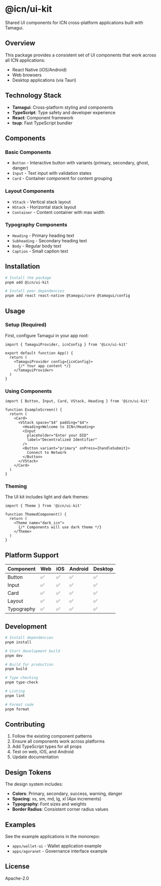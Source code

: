 # @icn/ui-kit

Shared UI components for ICN cross-platform applications built with Tamagui.

## Overview

This package provides a consistent set of UI components that work across all ICN applications:
- React Native (iOS/Android)
- Web browsers
- Desktop applications (via Tauri)

## Technology Stack

- **Tamagui**: Cross-platform styling and components
- **TypeScript**: Type safety and developer experience
- **React**: Component framework
- **tsup**: Fast TypeScript bundler

## Components

### Basic Components
- `Button` - Interactive button with variants (primary, secondary, ghost, danger)
- `Input` - Text input with validation states
- `Card` - Container component for content grouping

### Layout Components
- `VStack` - Vertical stack layout
- `HStack` - Horizontal stack layout  
- `Container` - Content container with max width

### Typography Components
- `Heading` - Primary heading text
- `Subheading` - Secondary heading text
- `Body` - Regular body text
- `Caption` - Small caption text

## Installation

```bash
# Install the package
pnpm add @icn/ui-kit

# Install peer dependencies
pnpm add react react-native @tamagui/core @tamagui/config
```

## Usage

### Setup (Required)

First, configure Tamagui in your app root:

```tsx
import { TamaguiProvider, icnConfig } from '@icn/ui-kit'

export default function App() {
  return (
    <TamaguiProvider config={icnConfig}>
      {/* Your app content */}
    </TamaguiProvider>
  )
}
```

### Using Components

```tsx
import { Button, Input, Card, VStack, Heading } from '@icn/ui-kit'

function ExampleScreen() {
  return (
    <Card>
      <VStack space="$4" padding="$4">
        <Heading>Welcome to ICN</Heading>
        <Input 
          placeholder="Enter your DID"
          label="Decentralized Identifier"
        />
        <Button variant="primary" onPress={handleSubmit}>
          Connect to Network
        </Button>
      </VStack>
    </Card>
  )
}
```

### Theming

The UI kit includes light and dark themes:

```tsx
import { Theme } from '@icn/ui-kit'

function ThemedComponent() {
  return (
    <Theme name="dark_icn">
      {/* Components will use dark theme */}
    </Theme>
  )
}
```

## Platform Support

| Component | Web | iOS | Android | Desktop |
|-----------|-----|-----|---------|---------|
| Button    | ✅  | ✅  | ✅      | ✅      |
| Input     | ✅  | ✅  | ✅      | ✅      |
| Card      | ✅  | ✅  | ✅      | ✅      |
| Layout    | ✅  | ✅  | ✅      | ✅      |
| Typography| ✅  | ✅  | ✅      | ✅      |

## Development

```bash
# Install dependencies
pnpm install

# Start development build
pnpm dev

# Build for production
pnpm build

# Type checking
pnpm type-check

# Linting
pnpm lint

# Format code
pnpm format
```

## Contributing

1. Follow the existing component patterns
2. Ensure all components work across platforms
3. Add TypeScript types for all props
4. Test on web, iOS, and Android
5. Update documentation

## Design Tokens

The design system includes:

- **Colors**: Primary, secondary, success, warning, danger
- **Spacing**: xs, sm, md, lg, xl (4px increments)
- **Typography**: Font sizes and weights
- **Border Radius**: Consistent corner radius values

## Examples

See the example applications in the monorepo:
- `apps/wallet-ui` - Wallet application example
- `apps/agoranet` - Governance interface example

## License

Apache-2.0 